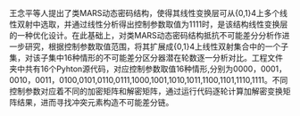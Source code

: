 王念平等人提出了类MARS动态密码结构，使得其线性变换层可从{0,1}4上多个线性双射中选取，并通过线性分析得出控制参数取值为1111时，是该结构线性变换层的一种优化设计。在此基础上，对类MARS动态密码结构抵抗不可能差分分析作进一步研究，根据控制参数取值范围，将其扩展成{0,1}4上线性双射集合中的一个子集，对该子集中16种情形的不可能差分区分器潜在轮数逐一分析对比。工程文件夹中共有16个Pyhton源代码，对应控制参数取值16种情形,分别为0000，0001，0010，0011，0100,0101,0110,0111,1000,1001,1010,1011,1100,1101,1110,1111。不同控制参数对应着不同的加密矩阵和解密矩阵，通过运行代码逐轮计算加解密变换矩阵结果，进而寻找冲突元素构造不可能差分链。
